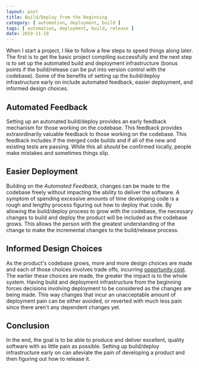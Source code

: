 ```yaml
---
layout: post
title: Build/Deploy from the Beginning
category: [ automation, deployment, build ]
tags: [ automation, deployment, build, release ]
date: 2019-11-18
---
```


When I start a project, I like to follow a few steps to speed things along later. The first is to get the basic project compiling successfully and the next step is to set up the automated build and deployment infrastructure (bonus points if the build/release can be put into version control with the codebase). Some of the benefits of setting up the build/deploy infrastructure early on include automated feedback, easier deployment, and informed design choices.

## Automated Feedback

Setting up an automated build/deploy provides an early feedback mechanism for those working on the codebase. This feedback provides extraordinarily valuable feedback to those working on the codebase. This feedback includes if the merged code builds and if all of the new and existing tests are passing. While this all _should_ be confirmed locally, people make mistakes and sometimes things slip. 

## Easier Deployment

Building on the _Automated Feedback_, changes can be made to the codebase freely without impacting the ability to deliver the software. A symptom of spending excessive amounts of time developing code is a rough and lengthy process figuring out how to deploy that code. By allowing the build/deploy process to grow with the codebase, the necessary changes to build and deploy the product will be included as the codebase grows. This allows the person with the greatest understanding of the change to make the incremental changes to the build/release process.

## Informed Design Choices

As the product's codebase grows, more and more design choices are made and each of those choices involves trade offs, incurring [opportunity cost](https://en.wikipedia.org/wiki/Opportunity_cost). The earlier these choices are made, the greater the impact is to the whole system. Having build and deployment infrastructure from the beginning forces decisions involving deployment to be considered as the changes are being made. This way changes that incur an unacceptable amount of deployment pain can be either avoided, or reverted with much less pain since there aren't any dependent changes yet.

## Conclusion

In the end, the goal is to be able to produce and deliver excellent, quality software with as little pain as possible. Setting up build/deploy infrastructure early on can alleviate the pain of developing a product and then figuring out how to release it.
